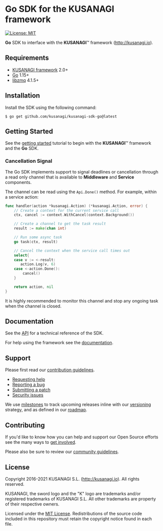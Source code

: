 Go SDK for the KUSANAGI framework
=================================

[![License: MIT](https://img.shields.io/badge/License-MIT-blue.svg)](https://opensource.org/licenses/MIT)

**Go** SDK to interface with the **KUSANAGI**™ framework (http://kusanagi.io).

Requirements
------------

* [KUSANAGI framework](http://kusanagi.io) 2.0+
* [Go](https://golang.org/dl/) 1.15+
* [libzmq](http://zeromq.org/intro:get-the-software) 4.1.5+

Installation
------------

Install the SDK using the following command:

```
$ go get github.com/kusanagi/kusanagi-sdk-go@latest
```

Getting Started
---------------

See the [getting started](http://kusanagi.io/docs/getting-started) tutorial to begin with the **KUSANAGI**™ framework and the **Go** SDK.

### Cancellation Signal

The Go SDK implements support to signal deadlines or cancellation through a read only channel that is available to **Middleware** and **Service** components.

The channel can be read using the `Api.Done()` method. For example, within a service action:

```go
func handler(action *kusanagi.Action) (*kusanagi.Action, error) {
    // Create a context for the current service call
    ctx, cancel := context.WithCancel(context.Background())

    // Create a channel to get the task result
    result := make(chan int)

    // Run some async task
    go task(ctx, result)

    // Cancel the context when the service call times out
    select{
    case v := <-result:
       action.Log(v, 6)
    case <-action.Done():
        cancel()
    }

    return action, nil
}
```

It is highly recommended to monitor this channel and stop any ongoing task when the channel is closed.

Documentation
-------------

See the [API](http://kusanagi.io/docs/sdk) for a technical reference of the SDK.

For help using the framework see the [documentation](http://kusanagi.io/docs).

Support
-------

Please first read our [contribution guidelines](http://kusanagi.io/open-source/contributing).

* [Requesting help](http://kusanagi.io/open-source/help)
* [Reporting a bug](http://kusanagi.io/open-source/bug)
* [Submitting a patch](http://kusanagi.io/open-source/patch)
* [Security issues](http://kusanagi.io/open-source/security)

We use [milestones](https://github.com/kusanagi/kusanagi-sdk-go/milestones) to track upcoming releases inline with our [versioning](http://kusanagi.io/open-source/roadmap#versioning) strategy, and as defined in our [roadmap](http://kusanagi.io/open-source/roadmap).

Contributing
------------

If you'd like to know how you can help and support our Open Source efforts see the many ways to [get involved](http://kusanagi.io/open-source).

Please also be sure to review our [community guidelines](http://kusanagi.io/open-source/conduct).

License
-------

Copyright 2016-2021 KUSANAGI S.L. (http://kusanagi.io). All rights reserved.

KUSANAGI, the sword logo and the "K" logo are trademarks and/or registered trademarks of KUSANAGI S.L. All other trademarks are property of their respective owners.

Licensed under the [MIT License](https://opensource.org/licenses/MIT). Redistributions of the source code included in this repository must retain the copyright notice found in each file.
